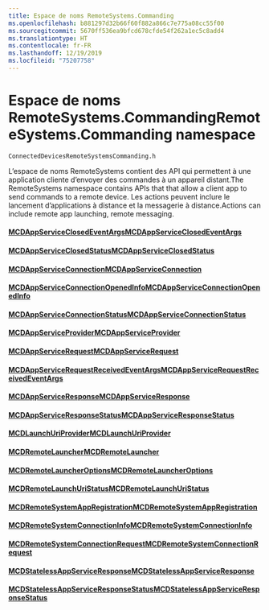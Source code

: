 ```yaml
---
title: Espace de noms RemoteSystems.Commanding
ms.openlocfilehash: b881297d32b66f60f882a866c7e775a08cc55f00
ms.sourcegitcommit: 5670ff536ea9bfcd678cfde54f262a1ec5c8add4
ms.translationtype: HT
ms.contentlocale: fr-FR
ms.lasthandoff: 12/19/2019
ms.locfileid: "75207758"
---
```

# <a name="remotesystemscommanding-namespace"></a><span data-ttu-id="da21e-102">Espace de noms RemoteSystems.Commanding</span><span class="sxs-lookup"><span data-stu-id="da21e-102">RemoteSystems.Commanding namespace</span></span>
```
ConnectedDevicesRemoteSystemsCommanding.h
```

<span data-ttu-id="da21e-103">L’espace de noms RemoteSystems contient des API qui permettent à une application cliente d’envoyer des commandes à un appareil distant.</span><span class="sxs-lookup"><span data-stu-id="da21e-103">The RemoteSystems namespace contains APIs that that allow a client app to send commands to a remote device.</span></span>  <span data-ttu-id="da21e-104">Les actions peuvent inclure le lancement d’applications à distance et la messagerie à distance.</span><span class="sxs-lookup"><span data-stu-id="da21e-104">Actions can include remote app launching, remote messaging.</span></span>

#### <a name="mcdappserviceclosedeventargsmcdappserviceclosedeventargsmd"></a>[<span data-ttu-id="da21e-105">MCDAppServiceClosedEventArgs</span><span class="sxs-lookup"><span data-stu-id="da21e-105">MCDAppServiceClosedEventArgs</span></span>](MCDAppServiceClosedEventArgs.md)
#### <a name="mcdappserviceclosedstatusmcdappserviceclosedstatusmd"></a>[<span data-ttu-id="da21e-106">MCDAppServiceClosedStatus</span><span class="sxs-lookup"><span data-stu-id="da21e-106">MCDAppServiceClosedStatus</span></span>](MCDAppServiceClosedStatus.md)
#### <a name="mcdappserviceconnectionmcdappserviceconnectionmd"></a>[<span data-ttu-id="da21e-107">MCDAppServiceConnection</span><span class="sxs-lookup"><span data-stu-id="da21e-107">MCDAppServiceConnection</span></span>](MCDAppServiceConnection.md)
#### <a name="mcdappserviceconnectionopenedinfomcdappserviceconnectionopenedinfomd"></a>[<span data-ttu-id="da21e-108">MCDAppServiceConnectionOpenedInfo</span><span class="sxs-lookup"><span data-stu-id="da21e-108">MCDAppServiceConnectionOpenedInfo</span></span>](MCDAppServiceConnectionOpenedInfo.md)
#### <a name="mcdappserviceconnectionstatusmcdappserviceconnectionstatusmd"></a>[<span data-ttu-id="da21e-109">MCDAppServiceConnectionStatus</span><span class="sxs-lookup"><span data-stu-id="da21e-109">MCDAppServiceConnectionStatus</span></span>](MCDAppServiceConnectionStatus.md)
#### <a name="mcdappserviceprovidermcdappserviceprovidermd"></a>[<span data-ttu-id="da21e-110">MCDAppServiceProvider</span><span class="sxs-lookup"><span data-stu-id="da21e-110">MCDAppServiceProvider</span></span>](MCDAppServiceProvider.md)
#### <a name="mcdappservicerequestmcdappservicerequestmd"></a>[<span data-ttu-id="da21e-111">MCDAppServiceRequest</span><span class="sxs-lookup"><span data-stu-id="da21e-111">MCDAppServiceRequest</span></span>](MCDAppServiceRequest.md)
#### <a name="mcdappservicerequestreceivedeventargsmcdappservicerequestreceivedeventargsmd"></a>[<span data-ttu-id="da21e-112">MCDAppServiceRequestReceivedEventArgs</span><span class="sxs-lookup"><span data-stu-id="da21e-112">MCDAppServiceRequestReceivedEventArgs</span></span>](MCDAppServiceRequestReceivedEventArgs.md)
#### <a name="mcdappserviceresponsemcdappserviceresponsemd"></a>[<span data-ttu-id="da21e-113">MCDAppServiceResponse</span><span class="sxs-lookup"><span data-stu-id="da21e-113">MCDAppServiceResponse</span></span>](MCDAppServiceResponse.md)
#### <a name="mcdappserviceresponsestatusmcdappserviceresponsestatusmd"></a>[<span data-ttu-id="da21e-114">MCDAppServiceResponseStatus</span><span class="sxs-lookup"><span data-stu-id="da21e-114">MCDAppServiceResponseStatus</span></span>](MCDAppServiceResponseStatus.md)
#### <a name="mcdlaunchuriprovidermcdlaunchuriprovidermd"></a>[<span data-ttu-id="da21e-115">MCDLaunchUriProvider</span><span class="sxs-lookup"><span data-stu-id="da21e-115">MCDLaunchUriProvider</span></span>](MCDLaunchUriProvider.md)
#### <a name="mcdremotelaunchermcdremotelaunchermd"></a>[<span data-ttu-id="da21e-116">MCDRemoteLauncher</span><span class="sxs-lookup"><span data-stu-id="da21e-116">MCDRemoteLauncher</span></span>](MCDRemoteLauncher.md)
#### <a name="mcdremotelauncheroptionsmcdremotelauncheroptionsmd"></a>[<span data-ttu-id="da21e-117">MCDRemoteLauncherOptions</span><span class="sxs-lookup"><span data-stu-id="da21e-117">MCDRemoteLauncherOptions</span></span>](MCDRemoteLauncherOptions.md)
#### <a name="mcdremotelaunchuristatusmcdremotelaunchuristatusmd"></a>[<span data-ttu-id="da21e-118">MCDRemoteLaunchUriStatus</span><span class="sxs-lookup"><span data-stu-id="da21e-118">MCDRemoteLaunchUriStatus</span></span>](MCDRemoteLaunchUriStatus.md)
#### <a name="mcdremotesystemappregistrationmcdremotesystemappregistrationmd"></a>[<span data-ttu-id="da21e-119">MCDRemoteSystemAppRegistration</span><span class="sxs-lookup"><span data-stu-id="da21e-119">MCDRemoteSystemAppRegistration</span></span>](MCDRemoteSystemAppRegistration.md)
#### <a name="mcdremotesystemconnectioninfomcdremotesystemconnectioninfomd"></a>[<span data-ttu-id="da21e-120">MCDRemoteSystemConnectionInfo</span><span class="sxs-lookup"><span data-stu-id="da21e-120">MCDRemoteSystemConnectionInfo</span></span>](MCDRemoteSystemConnectionInfo.md)
#### <a name="mcdremotesystemconnectionrequestmcdremotesystemconnectionrequestmd"></a>[<span data-ttu-id="da21e-121">MCDRemoteSystemConnectionRequest</span><span class="sxs-lookup"><span data-stu-id="da21e-121">MCDRemoteSystemConnectionRequest</span></span>](MCDRemoteSystemConnectionRequest.md)
#### <a name="mcdstatelessappserviceresponsemcdstatelessappserviceresponsemd"></a>[<span data-ttu-id="da21e-122">MCDStatelessAppServiceResponse</span><span class="sxs-lookup"><span data-stu-id="da21e-122">MCDStatelessAppServiceResponse</span></span>](MCDStatelessAppServiceResponse.md)
#### <a name="mcdstatelessappserviceresponsestatusmcdstatelessappserviceresponsestatusmd"></a>[<span data-ttu-id="da21e-123">MCDStatelessAppServiceResponseStatus</span><span class="sxs-lookup"><span data-stu-id="da21e-123">MCDStatelessAppServiceResponseStatus</span></span>](MCDStatelessAppServiceResponseStatus.md)